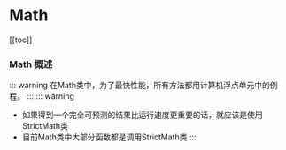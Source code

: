 # Math
[[toc]]
### Math 概述
::: warning
在Math类中，为了最快性能，所有方法都用计算机浮点单元中的例程。
:::
::: warning
* 如果得到一个完全可预测的结果比运行速度更重要的话，就应该是使用StrictMath类
* 目前Math类中大部分函数都是调用StrictMath类
:::
